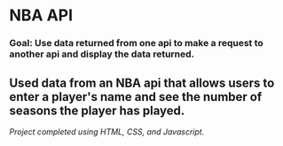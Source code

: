 # NBA API 

### Goal: Use data returned from one api to make a request to another api and display the data returned.

## Used data from an NBA api that allows users to enter a player's name and see the number of seasons the player has played. 

*Project completed using HTML, CSS, and Javascript.*

<!-- ### How to submit your code for review:

- Fork and clone this repo
- Create a new branch called answer
- Checkout answer branch
- Push to your fork
- Issue a pull request
- Your pull request description should contain the following:
  - (1 to 5 no 3) I completed the challenge
  - (1 to 5 no 3) I feel good about my code
  - Anything specific on which you want feedback!

Example:
```
I completed the challenge: 5
I feel good about my code: 4
I'm not sure if my constructors are setup cleanly...
```
 -->
